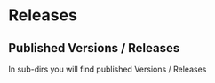 # Releases

## Published Versions / Releases

In sub-dirs you will find published Versions / Releases
